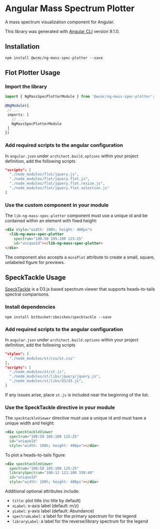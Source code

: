 # Angular Mass Spectrum Plotter

A mass spectrum visualization component for Angular.

This library was generated with [Angular CLI](https://github.com/angular/angular-cli) version 9.1.0.

## Installation

```shell
npm install @wcmc/ng-mass-spec-plotter --save
```

## Flot Plotter Usage

### Import the library
```typescript
import { NgMassSpecPlotterModule } from '@wcmc/ng-mass-spec-plotter';
 
@NgModule({
 // ...
 imports: [
   // ...
   NgMassSpecPlotterModule
 ]
})
```

### Add required scripts to the angular configuration
In `angular.json` under `architect.build.options` within your project definition, add the following scripts

```json
"scripts": [
  "./node_modules/flot/jquery.js",
  "./node_modules/flot/jquery.flot.js",
  "./node_modules/flot/jquery.flot.resize.js",
  "./node_modules/flot/jquery.flot.selection.js"
]
```

### Use the custom component in your module
The `lib-ng-mass-spec-plotter` component must use a unique id and be contained within an element with fixed height:

```html
<div style="width: 100%; height: 400px">
  <lib-ng-mass-spec-plotter
    spectrum="100:50 105:100 125:25"
    id="uniqueId"></lib-ng-mass-spec-plotter>
</div>
```

The component also accepts a `miniPlot` attribute to create a small, square, unlabeled figure for previews.


## SpeckTackle Usage

[SpeckTackle](https://bitbucket.org/sbeisken/specktackle/) is a D3.js based spectrum viewer that supports heads-to-tails spectral comparisons.

### Install dependencies

```shell
npm install bitbucket:sbeisken/specktackle --save

```

### Add required scripts to the angular configuration
In `angular.json` under `architect.build.options` within your project definition, add the following scripts

```json
"styles": [
  "./node_modules/st/css/st.css"
],
"scripts": [
  "./node_modules/st/st.js",
  "./node_modules/st/libs/jquery/jquery.js",
  "./node_modules/st/libs/d3/d3.js",
]
```

If any issues arise, place `st.js` is included near the beginning of the list.

### Use the SpeckTackle directive in your module
The `specktackleViewer` directive must use a unique id and must have a unique width and height:

```html
<div specktackleViewer
  spectrum="100:50 105:100 125:25"
  id="uniqueId"
  style="width: 100%; height: 400px"></div>
```

To plot a heads-to-tails figure:

```html
<div specktackleViewer
  spectrum="100:50 105:100 125:25"
  librarySpectrum="100:12 121:100 150:40"
  id="uniqueId"
  style="width: 100%; height: 400px"></div>
```

Additional optional attributes include:
* `title`: plot title (no title by default)
* `xLabel`: x-axis label (default: m/z)
* `yLabel`: y-axis label (default: Abundance)
* `spectrumLabel`: a label for the primary spectrum for the legend
* `libraryLabel`: a label for the reverse/library spectrum for the legend

